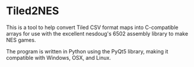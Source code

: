 # Tiled2NES

This is a tool to help convert Tiled CSV format maps into C-compatible arrays for use with the excellent nesdoug's 6502 assembly library to make NES games.

The program is written in Python using the PyQt5 library, making it compatible with Windows, OSX, and Linux.
